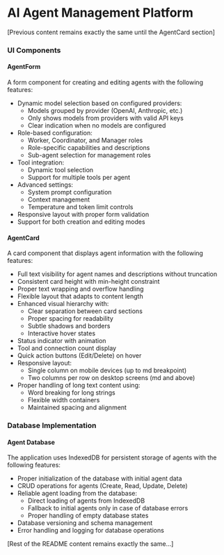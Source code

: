 # AI Agent Management Platform

[Previous content remains exactly the same until the AgentCard section]

### UI Components

#### AgentForm
A form component for creating and editing agents with the following features:
- Dynamic model selection based on configured providers:
  - Models grouped by provider (OpenAI, Anthropic, etc.)
  - Only shows models from providers with valid API keys
  - Clear indication when no models are configured
- Role-based configuration:
  - Worker, Coordinator, and Manager roles
  - Role-specific capabilities and descriptions
  - Sub-agent selection for management roles
- Tool integration:
  - Dynamic tool selection
  - Support for multiple tools per agent
- Advanced settings:
  - System prompt configuration
  - Context management
  - Temperature and token limit controls
- Responsive layout with proper form validation
- Support for both creation and editing modes

#### AgentCard
A card component that displays agent information with the following features:
- Full text visibility for agent names and descriptions without truncation
- Consistent card height with min-height constraint
- Proper text wrapping and overflow handling
- Flexible layout that adapts to content length
- Enhanced visual hierarchy with:
  - Clear separation between card sections
  - Proper spacing for readability
  - Subtle shadows and borders
  - Interactive hover states
- Status indicator with animation
- Tool and connection count display
- Quick action buttons (Edit/Delete) on hover
- Responsive layout:
  - Single column on mobile devices (up to md breakpoint)
  - Two columns per row on desktop screens (md and above)
- Proper handling of long text content using:
  - Word breaking for long strings
  - Flexible width containers
  - Maintained spacing and alignment

### Database Implementation

#### Agent Database
The application uses IndexedDB for persistent storage of agents with the following features:
- Proper initialization of the database with initial agent data
- CRUD operations for agents (Create, Read, Update, Delete)
- Reliable agent loading from the database:
  - Direct loading of agents from IndexedDB
  - Fallback to initial agents only in case of database errors
  - Proper handling of empty database states
- Database versioning and schema management
- Error handling and logging for database operations

[Rest of the README content remains exactly the same...]
